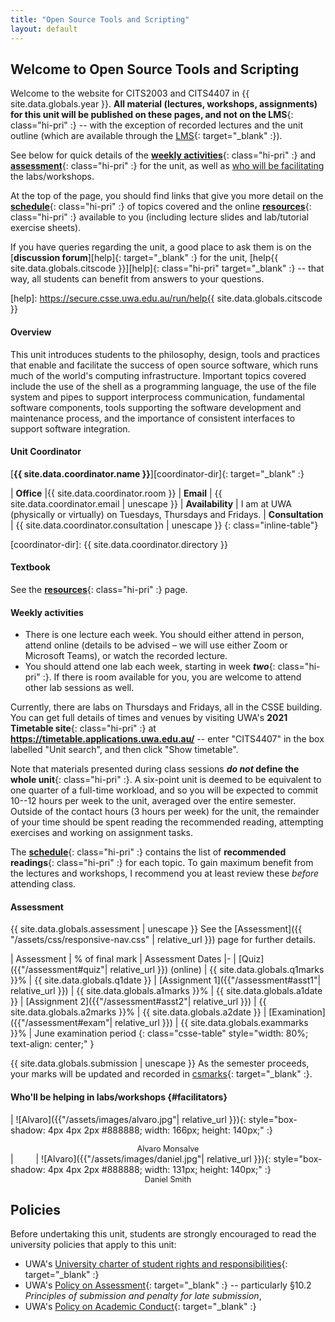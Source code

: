 ```yaml
---
title: "Open Source Tools and Scripting"
layout: default
---
```


<style>

ul, ol, dl, li p {
  margin: 0 0 0.70em;
}
</style>

## Welcome to Open Source Tools and Scripting

Welcome to the website for CITS2003 and CITS4407
in {{ site.data.globals.year }}. **All material (lectures, workshops,
assignments) for this unit will be published on these pages, and not on
the LMS**{: class="hi-pri" :} -- with the exception of recorded lectures
and the unit outline (which are available through the
[LMS][lms]{: target="_blank" :}).

[lms]: https://lms.uwa.edu.au

See below for quick details of the
[**weekly activities**](#weekly-activities){: class="hi-pri" :}
and
[**assessment**](#assessment){: class="hi-pri" :}
for the unit, as well as [who will be facilitating](#facilitators) the labs/workshops.

At the top of the page, you should find links that
give you more detail on the
[**schedule**](schedule){: class="hi-pri" :} of topics
covered and the online
[**resources**](resources){: class="hi-pri" :}
available to you (including lecture slides and lab/tutorial exercise
sheets).

If you have queries regarding the unit, a good place to ask them is
on the [**discussion forum**][help]{: target="_blank" :}
for the unit, [help{{ site.data.globals.citscode }}][help]{: class="hi-pri" target="_blank" :} --
that way, all students can benefit from answers to your questions.

[help]: https://secure.csse.uwa.edu.au/run/help{{ site.data.globals.citscode }}

#### Overview

This unit introduces students to the philosophy, design, tools and
practices that enable and facilitate the success of open source
software, which runs much of the world's computing infrastructure.
Important topics covered include the use of the shell as a programming
language, the use of the file system and pipes to support interprocess
communication, fundamental software components, tools supporting the
software development and maintenance process, and the importance of
consistent interfaces to support software integration.

#### Unit Coordinator

[**{{ site.data.coordinator.name }}**][coordinator-dir]{: target="_blank" :}  

| **Office** |{{ site.data.coordinator.room }}
| **Email** | {{ site.data.coordinator.email | unescape }}
| **Availability** | I am at UWA (physically or virtually) on Tuesdays, Thursdays and Fridays. 
| **Consultation** | {{ site.data.coordinator.consultation | unescape }} 
{: class="inline-table"}

[coordinator-dir]: {{ site.data.coordinator.directory }}

#### Textbook

See the
[**resources**](resources){: class="hi-pri" :}
page.


#### Weekly activities

- There is one lecture each week. You should either attend in person,
  attend online (details to be advised – we will use either Zoom or Microsoft
  Teams), or watch the recorded lecture.
- You should attend one lab each week, starting in week
  ***two***{: class="hi-pri" :}.
  If there is room available for you, you are welcome to attend other
  lab sessions as well.

Currently, there are labs on Thursdays and Fridays, all in the
CSSE building. You can get full details of times and venues by
visiting UWA's **2021 Timetable site**{: class="hi-pri" :} at
**<https://timetable.applications.uwa.edu.au/>** -- enter "CITS4407" in the
box labelled "Unit search", and then click "Show timetable".

Note that materials presented during class sessions
**<span>*do not*</span> define the whole unit**{: class="hi-pri" :}.
A six-point unit is deemed to be equivalent to one quarter of a
full-time workload, and so you will be expected to commit 10--12 hours
per week to the unit, averaged over the entire semester.
Outside of the contact hours (3 hours per week) for the unit, the
remainder of your time should be spent reading the recommended reading,
attempting exercises and working on assignment tasks.

The [**schedule**](schedule){: class="hi-pri" :}
contains the list of **recommended readings**{: class="hi-pri" :} for each
topic. To gain maximum benefit from the lectures and workshops, I
recommend you at least review these *before* attending class.

#### Assessment

{{ site.data.globals.assessment | unescape }} See the
[Assessment]({{ "/assets/css/responsive-nav.css" | relative_url }})
page for further details.

| Assessment | % of final mark | Assessment Dates
|-
| [Quiz]({{"/assessment#quiz"| relative_url }}) (online) | {{ site.data.globals.q1marks }}% | {{ site.data.globals.q1date }}
| [Assignment 1]({{"/assessment#asst1"| relative_url }}) | {{ site.data.globals.a1marks }}% | {{ site.data.globals.a1date }}
| [Assignment 2]({{"/assessment#asst2"| relative_url }}) | {{ site.data.globals.a2marks }}% | {{ site.data.globals.a2date }}
| [Examination]({{"/assessment#exam"| relative_url }}) | {{ site.data.globals.exammarks }}% | June examination period
{: class="csse-table" style="width: 80%; text-align: center;" }

{{ site.data.globals.submission | unescape }} As the
semester proceeds, your marks will be updated and recorded in
[csmarks][csmarks]{: target="_blank" :}.

[csmarks]: https://secure.csse.uwa.edu.au/run/csmarks

#### Who'll be helping in labs/workshops {#facilitators}

| ![Alvaro]({{"/assets/images/alvaro.jpg"| relative_url }}){: style="box-shadow: 4px 4px 2px #888888; width: 166px; height: 140px;" :}<center><span style="font-size: 0.9em;">Alvaro Monsalve</span></center> | <span style="display: inline-block; width: 2em;"></span> | ![Alvaro]({{"/assets/images/daniel.jpg"| relative_url }}){: style="box-shadow: 4px 4px 2px #888888; width: 131px; height: 140px;" :}<center><span style="font-size: 0.9em;">Daniel Smith</span></center>

## Policies

Before undertaking this unit,
students are strongly encouraged to read the university policies that apply
to this unit:

- UWA's [University charter of student rights and responsibilities][charter]{: target="_blank" :}
- UWA's [Policy on Assessment][assessment-policy]{: target="_blank" :} -- particularly &sect;10.2 <i>Principles of submission and penalty for late submission</i>,
- UWA's [Policy on Academic Conduct][academic-conduct]{: target="_blank" :}

[charter]: https://www.uwa.edu.au/policy/-/media/Policy/Policy/Student-Administration/Charter-of-Student-Right-and-Responsibilities/Charter-of-Student-Rights-and-Responsibilities.doc
[assessment-policy]: https://www.uwa.edu.au/policy/-/media/Policy/Policy/Teaching-and-Research-Training/Learning-and-Teaching/Assessment/Assessment-Policy.doc
[academic-conduct]: https://www.uwa.edu.au/policy/-/media/Policy/Policy/Student-Administration/Academic-Conduct/Academic-Conduct-Policy.doc

<!--
  vim: tw=72
-->
